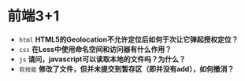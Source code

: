 # 前端3+1
- `html` **HTML5的Geolocation不允许定位后如何于次让它弹起授权定位？**
- `css` **在Less中使用命名空间和访问器有什么作用？**
- `js` **请问，javascript可以读取本地的文件吗？为什么？**
- `软技能` **修改了文件，但并未提交到暂存区（即并没有add），如何撤消？**


